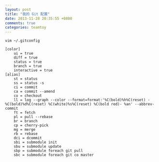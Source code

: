 ```yaml
---
layout: post
title: "我的 Git 配置"
date: 2013-11-28 20:35:55 +0800
comments: true
categories: teamtoy
---
```

<pre><code>vim ~/.gitconfig

[color]
    ui = true
    diff = true
    status = true
    branch = true
    interactive = true
[alias]
    st = status
    ss = status -s
    ci = commit
    ca = commit --amend
    co = checkout
    ll = log --graph --color --format=format:'%C(bold)%h%C(reset) -%C(bold)%d%C(reset) %C(white)%s%C(reset) %C(bold red)- %an' --abbrev-commit
    ft = fetch
    pl = pull --rebase
    br = branch
    cp = cherry-pick
    mg = merge
    rb = rebase
    dci = dcommit
    sbi = submodule init
    sbu = submodule update
    sbp = submodule foreach git pull
    sbc = submodule foreach git co master
</code></pre>
